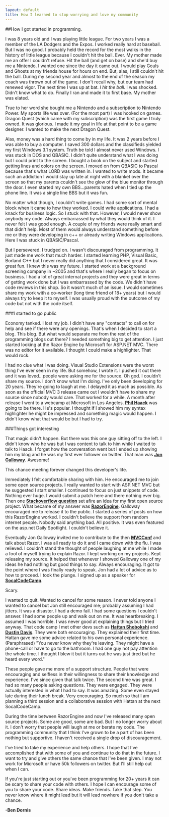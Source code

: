 ```yaml
---
layout: default
title: How I learned to stop worrying and love my community
---
```


<style type="text/css">
    article a {
        color: #222;
        font-weight:bold;
    }
</style>
<article>
##How I got started in programming.

I was 8 years old and I was playing little league. For two years I was a member of the LA Dodgers and the Expos. I worked really hard at baseball. But I was no good. I probably held the record for the most walks in the history of little league because I couldn't hit the ball. Ever. My mother made me an offer I couldn't refuse. Hit the ball (and get on base) and she'd buy me a Nintendo. I wanted one since the day it came out. I would play Gouls and Ghosts at my friends house for hours on end. But, alas, I still couldn't hit the ball. During my second year and almost to the end of the season my coach was thrown out of the game. I don't recall why, but our team had renewed vigor. The next time I was up at bat. <em>I hit the ball.</em> I was shocked. Didn't know what to do. Finally I ran and made it to first base. My mother was elated.

True to her word she bought me a Nintendo and a subscription to Nintendo Power. My sports life was over. (For the most part) I was hooked on games. Dragon Quest (which came with my subscription) was the first game I truly owned. It was glorious. I made it my goal in life at that point to be a game designer. I wanted to make the next Dragon Quest.

Alas, money was a hard thing to come by in my life. It was 2 years before I was able to buy a computer. I saved 300 dollars and the classifieds yielded my first Windows 3.1 system. Truth be told I almost never used Windows. I was stuck in DOS and QBASIC. I didn't quite understand what I was doing but I could print to the screen. I bought a book on the subject and started getting lines and colors on the screen. I moved on from QBASIC to Pascal because that's what LORD was written in. I wanted to write mods. It became such an addiction I would stay up late at night with a blanket over the screen so that my parents couldn't see the glow of the blue monitor through the door. I even started my own BBS...parents hated when I tied up the phone line. It was a single line BBS but it was fun.

No matter what though, I couldn't write games. I had some sort of mental block when it came to how they worked. I could write applications. I had a knack for business logic. So I stuck with that. However, I would never show anybody my code. Always embarrassed by what they would think of it. I never felt I was good enough. A couple of my friends were really smart and that didn't help. Most of them would always understand something before me or they were developing in c++ or already writing Windows applications. Here I was stuck in QBASIC/Pascal.

But I persevered. I trudged on. I wasn't discouraged from programming. It just made me work that much harder. I started learning PHP, Visual Basic, Borland C++ but I never really did anything that I considered great. It was great fun. I knew this was my future. I started work at a background screening company in ~2005 and that's where I really began to focus on business. I had a lot of great internal projects and they were great in terms of getting work done but I was embarrassed by the code. We didn't have code reviews in this shop. So it wasn't much of an issue. I would sometimes share my work with a co-worker (long time friend of 18+ years) but I would always try to keep it to myself. I was usually proud with the outcome of my code but not with the code itself.

###I started to go public

Economy tanked. I lost my job. I didn't have any "contacts" to call on for help and see if there were any openings. That's when I decided to start a blog. This blog. But what would separate me from the rest of the programming blogs out there? I needed something big to get attention. I just started looking at the Razor Engine by Microsoft for ASP.NET MVC. There was no editor for it available. I thought I could make a highlighter. That would rock.

I had no clue what I was doing. Visual Studio Extensions were the worst thing I've ever seen in my life. But somehow, I wrote it. I pushed it out there and it was loved...people were asking me for the source. Oh god. I couldn't share my source. I don't know what I'm doing. I've only been developing for 20 years. They're going to laugh at me. I delayed it as much as possible. As soon as the official MVC 3 release came out I wouldn't have to share my source since nobody would care. That worked for a while. A month after release I went to a webcamp at Microsoft in Los Angeles. <a href="http://haacked.com/">Phil Haack</a> was going to be there. He's popular. I thought if I showed him my syntax highlighter he might be impressed and something magic would happen. I didn't know what that would be but I had to try.

###Things got interesting

That magic didn't happen. But there was this one guy sitting off to the left. I didn't know who he was but I was content to talk to him while I waited to talk to Haack. I forget how the conversation went but I ended up showing him my blog and he was my first ever follower on twitter. That man was <a href="http://weblogs.asp.net/jgalloway/">Jon Galloway</a>. Awesome! 

This chance meeting forever changed this developer's life.

Immediately I felt comfortable sharing with him. He encouraged me to join some open source projects. I really wanted to start with ASP.NET MVC but he suggested I start smaller. I continued to focus on just snippets of code. Nothing ever huge. I would submit a patch here and there nothing ever big. Then one <a href="http://stackoverflow.com/a/3815216/365526">Stackoverflow question</a> set afire an idea for my first open source project. What became of my answer was <a href="https://github.com/Antaris/RazorEngine">RazorEngine</a>. Galloway encouraged me to release it to the public. I started a series of posts on how this RazorEngine worked. I couldn't believe the support from random internet people. Nobody said anything bad. All positive. It was even featured on the asp.net Daily Spotlight. I couldn't believe it.

Eventually Jon Galloway invited me to contribute to the then <a href="http://www.aspconf.net/">MVCConf</a> and talk about Razor. I was all ready to do it and I came down with the flu. I was relieved. I couldn't stand the thought of people laughing at me while I made a fool of myself trying to explain Razor. I kept working on my projects. Kept releasing my source. It helped that whenever I showed Galloway one of my ideas he had nothing but good things to say. Always encouraging. It got to the point where I was finally ready to speak. Jon had a lot of advice as to how to proceed. I took the plunge. I signed up as a speaker for <a href="http://www.socalcodecamp.com/">SocalCodeCamp</a>.

Scary.

I wanted to quit. Wanted to cancel for some reason. I never told anyone I wanted to cancel but Jon still encouraged me; probably assuming I had jitters. It was a disaster. I had a demo fail. I had some questions I couldn't answer. I had some people up and walk out on me. It was heartbreaking. I assumed I was horrible. I was never good at explaining things but I tried anyway. That code camp I met other devs such as <a href="http://mvcdotnet.wordpress.com/">Hattan Shobokshi</a> and <a href="http://www.programmers-unlimited.com/">Dustin Davis</a>. They were both encouraging. They explained their first time. Hattan gave me some advice related to his own personal experience. (Paraphrased) "You never know why they're leaving. They might have a phone-call or have to go to the bathroom. I had one guy not pay attention the whole time. I thought I blew it but it turns out he was just tired but he heard every word."

These people gave me more of a support structure. People that were encouraging and selfless in their willingness to share their knowledge and experience. I've since given that talk twice. The second time was great. I had so many people asking questions. They were engaged. They were actually interested in what I had to say. It was amazing. Some even stayed late during their lunch break. Very encouraging. So much so that I am planning a third session and a collaborative session with Hattan at the next SocalCodeCamp.

During the time between RazorEngine and now I've released many open source projects. Some are good, some are bad. But I no longer worry about it. I don't worry that people will laugh at me or berate my code. The programming community that I think I've grown to be a part of has been nothing but supportive. I haven't received a single drop of discouragement.

I've tried to take my experience and help others. I hope that I've accomplished that with some of you and continue to do that in the future. I want to try and give others the same chance that I've been given. I may not work for Microsoft or have 50k followers on twitter. But I'll still help out when I can. 

If you're just starting out or you've been programming for 20+ years it can be scary to share your code with others. I hope I can encourage some of you to share your code. Share ideas. Make friends. Take that step. You never know where it might lead but it will lead nowhere if you don't take a chance. 

<strong>-Ben Dornis</strong>
</article>